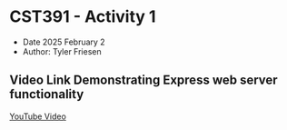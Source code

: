 
# CST391 - Activity 1
- Date 2025 February 2
- Author: Tyler Friesen

## Video Link Demonstrating Express web server functionality

[YouTube Video](https://youtu.be/ajSwasBaSZs)


